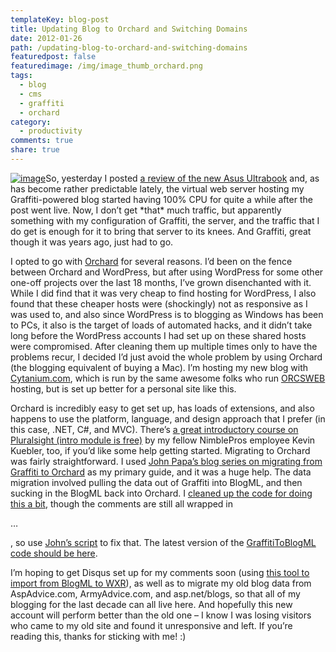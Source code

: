 ```yaml
---
templateKey: blog-post
title: Updating Blog to Orchard and Switching Domains
date: 2012-01-26
path: /updating-blog-to-orchard-and-switching-domains
featuredpost: false
featuredimage: /img/image_thumb_orchard.png
tags:
  - blog
  - cms
  - graffiti
  - orchard
category:
  - productivity
comments: true
share: true
---
```


[![image](/img/image_thumb_orchard.png "image")](/wp-content/uploads/Media/Default/Windows-Live-Writer/87ac6128314d_D3CC/image_2.png)So, yesterday I posted [a review of the new Asus Ultrabook](http://ardalis.com/Asus-Zen-Ultrabook-First-Impressions) and, as has become rather predictable lately, the virtual web server hosting my Graffiti-powered blog started having 100% CPU for quite a while after the post went live. Now, I don’t get \*that\* much traffic, but apparently something with my configuration of Graffiti, the server, and the traffic that I do get is enough for it to bring that server to its knees. And Graffiti, great though it was years ago, just had to go.

I opted to go with [Orchard](http://www.orchardproject.net) for several reasons. I’d been on the fence between Orchard and WordPress, but after using WordPress for some other one-off projects over the last 18 months, I’ve grown disenchanted with it. While I did find that it was very cheap to find hosting for WordPress, I also found that these cheaper hosts were (shockingly) not as responsive as I was used to, and also since WordPress is to blogging as Windows has been to PCs, it also is the target of loads of automated hacks, and it didn’t take long before the WordPress accounts I had set up on these shared hosts were compromised. After cleaning them up multiple times only to have the problems recur, I decided I’d just avoid the whole problem by using Orchard (the blogging equivalent of buying a Mac). I’m hosting my new blog with [Cytanium.com](http://cytanium.com), which is run by the same awesome folks who run [ORCSWEB](http://orcsweb.com) hosting, but is set up better for a personal site like this.

Orchard is incredibly easy to get set up, has loads of extensions, and also happens to use the platform, language, and design approach that I prefer (in this case, .NET, C#, and MVC). There’s [a great introductory course on Pluralsight (intro module is free)](http://www.pluralsight-training.net/microsoft/players/PSODPlayer?author=kevin-kuebler&name=introduction-to-orchard&mode=live&clip=0&course=orchard-fundamentals) by my fellow NimblePros employee Kevin Kuebler, too, if you’d like some help getting started. Migrating to Orchard was fairly straightforward. I used [John Papa’s blog series on migrating from Graffiti to Orchard](http://johnpapa.net/orchardpart1) as my primary guide, and it was a huge help. The data migration involved pulling the data out of Graffiti into BlogML, and then sucking in the BlogML back into Orchard. I [cleaned up the code for doing this a bit](https://bitbucket.org/jonsagara/graffititoblogml/pull-request/1/pull-please), though the comments are still all wrapped in <p>…</p>, so use [John’s script](http://johnpapa.net/orchardpart2) to fix that. The latest version of the [GraffitiToBlogML code should be here](https://bitbucket.org/jonsagara/graffititoblogml/overview).

I’m hoping to get Disqus set up for my comments soon (using [this tool to import from BlogML to WXR](http://ithoughthecamewithyou.com/post/Convert-BlogML-comments-to-XWR-for-Disqus.aspx)), as well as to migrate my old blog data from AspAdvice.com, ArmyAdvice.com, and asp.net/blogs, so that all of my blogging for the last decade can all live here. And hopefully this new account will perform better than the old one – I know I was losing visitors who came to my old site and found it unresponsive and left. If you’re reading this, thanks for sticking with me! :)

